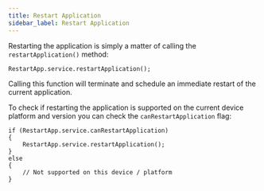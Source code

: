 ```yaml
---
title: Restart Application
sidebar_label: Restart Application
---
```


Restarting the application is simply a matter of calling the `restartApplication()` method:

```as3
RestartApp.service.restartApplication();
```

Calling this function will terminate and schedule an immediate restart of the current application.


To check if restarting the application is supported on the current device platform and version you can check the `canRestartApplication` flag:


```as3
if (RestartApp.service.canRestartApplication)
{
    RestartApp.service.restartApplication();
}
else 
{
    // Not supported on this device / platform
}
```

